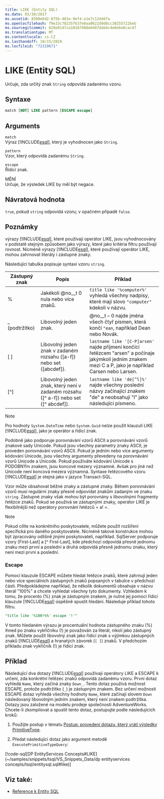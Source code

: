 ```yaml
---
title: LIKE (Entity SQL)
ms.date: 03/30/2017
ms.assetid: 8300e6d2-875b-481e-9ef4-e1e7c12d46fa
ms.openlocfilehash: f9e33c78235f637e0aa0622d9d8cc30255722beb
ms.sourcegitcommit: 628e8147ca10187488e6407dab4c4e6ebe0cac47
ms.translationtype: MT
ms.contentlocale: cs-CZ
ms.lasthandoff: 10/15/2019
ms.locfileid: "72319671"
---
```

# <a name="like-entity-sql"></a>LIKE (Entity SQL)
Určuje, zda určitý znak `String` odpovídá zadanému vzoru.  
  
## <a name="syntax"></a>Syntaxe  
  
```sql  
match [NOT] LIKE pattern [ESCAPE escape]  
```  
  
## <a name="arguments"></a>Arguments  
 `match`  
 Výraz [!INCLUDE[esql](../../../../../../includes/esql-md.md)], který je vyhodnocen jako `String`.  
  
 `pattern`  
 Vzor, který odpovídá zadanému `String`.  
  
 `escape`  
 Řídicí znak.  
  
 MĚNÍ  
 Určuje, že výsledek LIKE by měl být negace.  
  
## <a name="return-value"></a>Návratová hodnota  
 `true`, pokud `string` odpovídá vzoru; v opačném případě `false`.  
  
## <a name="remarks"></a>Poznámky  
 výrazy [!INCLUDE[esql](../../../../../../includes/esql-md.md)], které používají operátor LIKE, jsou vyhodnocovány v podstatě stejným způsobem jako výrazy, které jako kritéria filtru používají rovnost. Nicméně výrazy [!INCLUDE[esql](../../../../../../includes/esql-md.md)], které používají operátor LIKE, mohou zahrnovat literály i zástupné znaky.  
  
 Následující tabulka popisuje syntaxi vzoru `string`.  
  
|Zástupný znak|Popis|Příklad|  
|------------------------|-----------------|-------------|  
|%|Jakékoli @no__t 0 nula nebo více znaků.|`title like '%computer%'` vyhledá všechny nadpisy, které mají slovo `"computer"` kdekoli v názvu.|  
|_ (podtržítko)|Libovolný jeden znak.|@no__t – 0 najde jména všech čtyř písmen, která končí `"ean`, například Dean nebo Novák.|  
|[ ]|Libovolný jeden znak v zadaném rozsahu ([a-f]) nebo set ([abcdef]).|`lastname like '[C-P]arsen'` najde příjmení končící řetězcem "arsen" a počínaje jakýmkoli jedním znakem mezi C a P, jako je například Carsen nebo Larsen.|  
|[^]|Libovolný jeden znak, který není v zadaném rozsahu ([^ a-f]) nebo set ([^ abcdef]).|`lastname like 'de[^l]%'` najde všechny poslední názvy začínající znakem "de" a neobsahují "l" jako následující písmeno.|  
  
> [!NOTE]
> Pro hodnoty `System.DateTime` nebo `System.Guid` nelze použít klauzuli LIKE [!INCLUDE[esql](../../../../../../includes/esql-md.md)], jako je operátor a řídicí znak.  
  
 Podobně jako podporuje porovnávání vzorů ASCII a porovnávání vzorů znakové sady Unicode. Pokud jsou všechny parametry znaky ASCII, je proveden porovnávání vzorů ASCII. Pokud je jedním nebo více argumenty kódování Unicode, jsou všechny argumenty převedeny na porovnávání vzorů Unicode a Unicode. Pokud používáte kódování Unicode s PODOBNÝm znakem, jsou koncové mezery významné. Avšak pro jiné než Unicode není koncová mezera významná. Syntaxe řetězcového vzoru [!INCLUDE[esql](../../../../../../includes/esql-md.md)] je stejná jako v jazyce Transact-SQL.  
  
 Vzor může obsahovat běžné znaky a zástupné znaky. Během porovnávání vzorů musí regulární znaky přesně odpovídat znakům zadaným ve znaku `string`. Zástupné znaky však mohou být porovnány s libovolnými fragmenty řetězce znaků. Pokud se používá se zástupnými znaky, operátor LIKE je flexibilnější než operátory porovnání řetězců = a! =.  
  
> [!NOTE]
> Pokud cílíte na konkrétního poskytovatele, můžete použít rozšíření specifická pro daného poskytovatele. Nicméně takové konstrukce mohou být zpracovány odlišně jinými poskytovateli, například. SqlServer podporuje vzory [First-Last] a [^ First-Last], kde předchozí odpovídá přesně jednomu znaku mezi první a poslední a druhá odpovídá přesně jednomu znaku, který není mezi první a poslední.  
  
### <a name="escape"></a>Escape  
 Pomocí klauzule ESCAPE můžete hledat řetězce znaků, které zahrnují jeden nebo více speciálních zástupných znaků popsaných v tabulce v předchozí části. Předpokládejme například, že několik dokumentů obsahuje v názvu literál "100%" a chcete vyhledat všechny tyto dokumenty. Vzhledem k tomu, že procento (%) znak je zástupným znakem, je nutné jej pomocí řídicí klauzule [!INCLUDE[esql](../../../../../../includes/esql-md.md)] úspěšně spustit hledání. Následuje příklad tohoto filtru.  
  
```sql  
"title like '%100!%%' escape '!'"  
```  
  
 V tomto hledaném výrazu je procentuální hodnota zástupného znaku (%) ihned po znaku vykřičníku (!) je považován za literál, nikoli jako zástupný znak. Můžete použít libovolný znak jako řídicí znak s výjimkou zástupných znaků [!INCLUDE[esql](../../../../../../includes/esql-md.md)] a hranatých závorek (`[ ]`) znaků. V předchozím příkladu znak vykřičník (!) je řídicí znak.  
  
## <a name="example"></a>Příklad  
 Následující dva dotazy [!INCLUDE[esql](../../../../../../includes/esql-md.md)] používají operátory LIKE a ESCAPE k určení, zda konkrétní řetězec znaků odpovídá zadanému vzoru. První dotaz vyhledá `Name`, který začíná znaky `Down_`. Tento dotaz používá možnost ESCAPE, protože podtržítko (`_`) je zástupným znakem. Bez určení možnosti ESCAPE dotaz vyhledá všechny hodnoty `Name`, které začínají slovem `Down` následovaný libovolným jedním znakem, který není znakem podtržítka. Dotazy jsou založené na modelu prodeje společnosti AdventureWorks. Chcete-li zkompilovat a spustit tento dotaz, postupujte podle následujících kroků:  
  
1. Použijte postup v tématu [Postup: provedení dotazu, který vrátí výsledky PrimitiveType](../how-to-execute-a-query-that-returns-primitivetype-results.md).  
  
2. Předat následující dotaz jako argument metodě `ExecutePrimitiveTypeQuery`:  
  
 [!code-sql[DP EntityServices Concepts#LIKE](~/samples/snippets/tsql/VS_Snippets_Data/dp entityservices concepts/tsql/entitysql.sql#like)]  
  
## <a name="see-also"></a>Viz také:

- [Reference k Entity SQL](entity-sql-reference.md)
